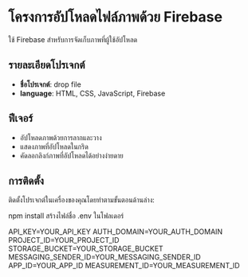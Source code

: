 # โครงการอัปโหลดไฟล์ภาพด้วย Firebase

ใช้ Firebase สำหรับการจัดเก็บภาพที่ผู้ใช้อัปโหลด 

## รายละเอียดโปรเจกต์

- **ชื่อโปรเจกต์**: drop file
- **language**: HTML, CSS, JavaScript, Firebase

## ฟีเจอร์

- อัปโหลดภาพด้วยการลากและวาง
- แสดงภาพที่อัปโหลดในกริด
- คัดลอกลิงก์ภาพที่อัปโหลดได้อย่างง่ายดาย

## การติดตั้ง

ติดตั้งโปรเจกต์ในเครื่องของคุณโดยทำตามขั้นตอนด้านล่าง:

npm install
สร้างไฟล์ชื่อ .env ในโฟลเดอร์

API_KEY=YOUR_API_KEY
AUTH_DOMAIN=YOUR_AUTH_DOMAIN
PROJECT_ID=YOUR_PROJECT_ID
STORAGE_BUCKET=YOUR_STORAGE_BUCKET
MESSAGING_SENDER_ID=YOUR_MESSAGING_SENDER_ID
APP_ID=YOUR_APP_ID
MEASUREMENT_ID=YOUR_MEASUREMENT_ID
